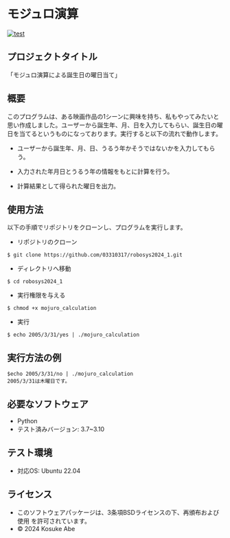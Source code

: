 # モジュロ演算
[![test](https://github.com/03310317/robosys2024_1/actions/workflows/test.yml/badge.svg)](https://github.com/03310317/robosys2024_1/actions/workflows/test.yml)

## プロジェクトタイトル

「モジュロ演算による誕生日の曜日当て」

## 概要

このプログラムは、ある映画作品の1シーンに興味を持ち、私もやってみたいと思い作成しました。ユーザーから誕生年、月、日を入力してもらい、誕生日の曜日を当てるというものになっております。実行すると以下の流れで動作します。
- ユーザーから誕生年、月、日、うるう年かそうではないかを入力してもらう。

- 入力された年月日とうるう年の情報をもとに計算を行う。

- 計算結果として得られた曜日を出力。

## 使用方法

以下の手順でリポジトリをクローンし、プログラムを実行します。

- リポジトリのクローン
```
$ git clone https://github.com/03310317/robosys2024_1.git
```

- ディレクトリへ移動
```
$ cd robosys2024_1
```

- 実行権限を与える
```
$ chmod +x mojuro_calculation
```

- 実行
```
$ echo 2005/3/31/yes | ./mojuro_calculation
```

## 実行方法の例

```
$echo 2005/3/31/no | ./mojuro_calculation
2005/3/31は木曜日です。
```

##  必要なソフトウェア
- Python
 - テスト済みバージョン: 3.7~3.10

## テスト環境
- 対応OS: Ubuntu 22.04

## ライセンス
- このソフトウェアパッケージは、3条項BSDライセンスの下、再頒布および使用   を許可されています。
- © 2024 Kosuke Abe
